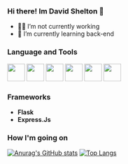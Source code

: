 ### Hi there! Im David Shelton 👋

- 👨‍💼  I’m not currently working 
- 📖  I’m currently learning back-end

### Language and Tools
<div>
  <img height=40 width=40 src="https://cdn.jsdelivr.net/gh/devicons/devicon/icons/python/python-original.svg"/>
  <img height=40 width=40 src="https://cdn.jsdelivr.net/gh/devicons/devicon/icons/html5/html5-original.svg"/>
  <img height=40 width=40 src="https://cdn.jsdelivr.net/gh/devicons/devicon/icons/css3/css3-original.svg"/>
  <img height=40 width=40 src="https://cdn.jsdelivr.net/gh/devicons/devicon/icons/javascript/javascript-original.svg"/>
  <img height=40 width=40 src="https://cdn.jsdelivr.net/gh/devicons/devicon/icons/typescript/typescript-original.svg"/>
  <img height=40 width=40 src="https://cdn.jsdelivr.net/gh/devicons/devicon/icons/git/git-original.svg" /> 
</div>
    
### Frameworks
  - **Flask**
  - **Express.Js**
               
### How I'm going on
[![Anurag's GitHub stats](https://github-readme-stats.vercel.app/api?username=davidsheltonsf&show_icons=true&theme=tokyonight)](https://github.com/davidsheltonsf)
[![Top Langs](https://github-readme-stats.vercel.app/api/top-langs/?username=davidsheltonsf&layout=donut&theme=tokyonight)](https://github.com/davidsheltonsf)
